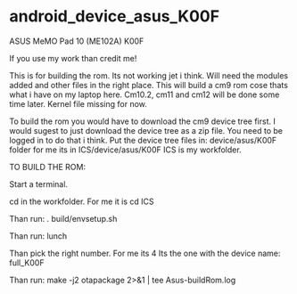 # android_device_asus_K00F
ASUS MeMO Pad 10 (ME102A) K00F

If you use my work than credit me!

This is for building the rom.
Its not working jet i think. Will need the modules added and other files in the right place.
This will build a cm9 rom cose thats what i have on my laptop here. Cm10.2, cm11 and cm12 will be done some time later.
Kernel file missing for now.

To build the rom you would have to download the cm9 device tree first. I would sugest to just download the device tree as a zip file. You need to be logged in to do that i think. Put the device tree files in: device/asus/K00F folder for me its in ICS/device/asus/K00F ICS is my workfolder.

TO BUILD THE ROM:

Start a terminal.

cd in the workfolder. For me it is cd ICS

Than run: . build/envsetup.sh

Than run: lunch

Than pick the right number. For me its 4 Its the one with the device name: full_K00F

Than run: make -j2 otapackage 2>&1 | tee Asus-buildRom.log
